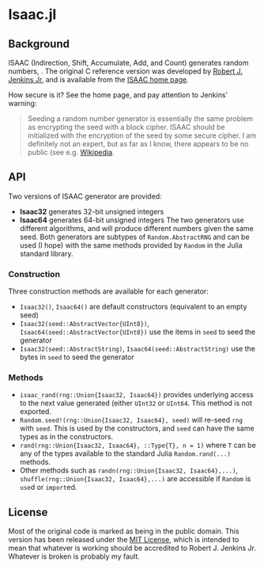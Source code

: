 # Isaac.jl

## Background

ISAAC (Indirection, Shift, Accumulate, Add, and Count) generates random numbers,
.
The original C reference version was developed by
[Robert J. Jenkins Jr.](https://burtleburtle.net/bob/)
and is available from
the [ISAAC home page](https://burtleburtle.net/bob/rand/isaacafa.html).

How secure is it? See the home page, and pay attention to Jenkins' warning:
> Seeding a random number generator is essentially the same problem as
> encrypting the seed with a block cipher. ISAAC should be initialized
> with the encryption of the seed by some secure cipher.
I am definitely not an expert, but as far as I know, there appears to be no public
(see e.g. [Wikipedia](https://en.wikipedia.org/wiki/ISAAC_(cipher)).

## API

Two versions of ISAAC generator are provided:
- __Isaac32__ generates 32-bit unsigned integers
- __Isaac64__ generates 64-bit unsigned integers
The two generators use different algorithms, and will produce different
numbers given the same seed. Both generators are subtypes of `Random.AbstractRNG`
and can be used (I hope) with the same methods provided by `Random` in the Julia
standard library.

### Construction

Three construction methods are available for each generator:
- `Isaac32()`, `Isaac64()` are default constructors (equivalent to an empty seed)
- `Isaac32(seed::AbstractVector{UInt8})`, `Isaac64(seed::AbstractVector{UInt8})` use
the items in `seed` to seed the generator
- `Isaac32(seed::AbstractString)`, `Isaac64(seed::AbstractString)` use the bytes in `seed`
to seed the generator

### Methods

- `isaac_rand(rng::Union{Isaac32, Isaac64})` provides underlying access to the next
value generated (either `UInt32` or `UInt64`. This method is not exported.
- `Random.seed!(rng::Union{Isaac32, Isaac64}, seed)` will re-seed `rng` with `seed`.
This is used by the constructors, and `seed` can have the same types as in the constructors.
- `rand(rng::Union{Isaac32, Isaac64}, ::Type{T}, n = 1)` where `T` can be any of the
types available to the standard Julia `Random.rand(...)` methods.
- Other methods such as `randn(rng::Union{Isaac32, Isaac64},...)`,
`shuffle(rng::Union{Isaac32, Isaac64},...)` are accessible if `Random` is `use`d
or `import`ed.

## License

Most of the original code is marked as being in the public domain.
This version has been released under the [MIT License](https://mit-license.org/),
which is intended to mean that whatever is working should be accredited to
Robert J. Jenkins Jr. Whatever is broken is probably my fault.
